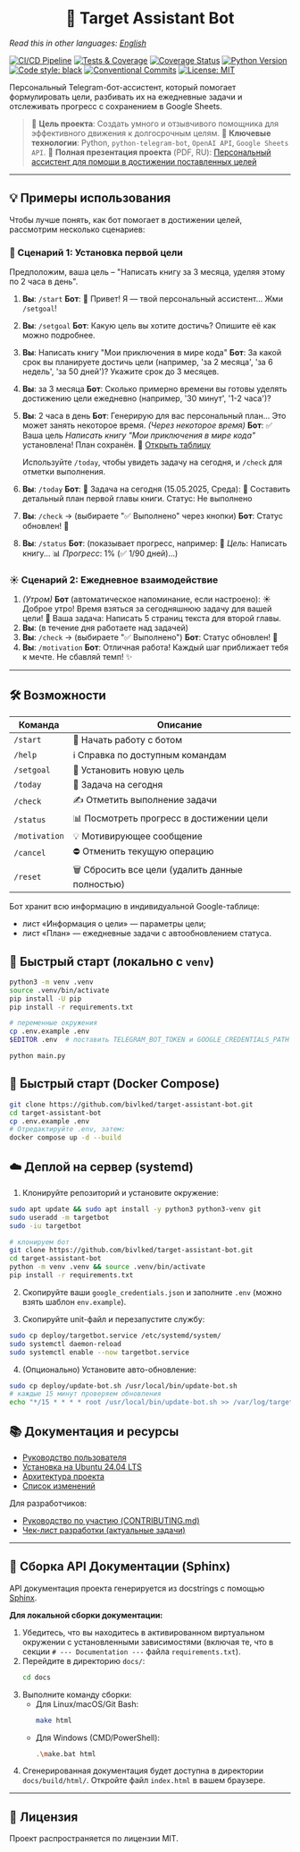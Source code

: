 <h1 align="center">🎯 Target Assistant Bot</h1>

*Read this in other languages: [English](README_EN.md)*

[![CI/CD Pipeline](https://github.com/bivlked/target-assistant-bot/actions/workflows/ci.yml/badge.svg)](https://github.com/bivlked/target-assistant-bot/actions/workflows/ci.yml)
[![Tests & Coverage](https://github.com/bivlked/target-assistant-bot/actions/workflows/tests.yml/badge.svg)](https://github.com/bivlked/target-assistant-bot/actions/workflows/tests.yml)
[![Coverage Status](https://codecov.io/gh/bivlked/target-assistant-bot/branch/main/graph/badge.svg)](https://codecov.io/gh/bivlked/target-assistant-bot)
[![Python Version](https://img.shields.io/badge/python-3.10%2B-blue.svg)](https://www.python.org/downloads/)
[![Code style: black](https://img.shields.io/badge/code%20style-black-000000.svg)](https://github.com/psf/black)
[![Conventional Commits](https://img.shields.io/badge/Conventional%20Commits-1.0.0-%23FE5196?logo=conventionalcommits&logoColor=white)](https://conventionalcommits.org)
[![License: MIT](https://img.shields.io/badge/license-MIT-green.svg)](https://opensource.org/licenses/MIT)

Персональный Telegram-бот-ассистент, который помогает формулировать цели, разбивать их на ежедневные задачи и отслеживать прогресс с сохранением в Google Sheets.

> 🚀 **Цель проекта**: Создать умного и отзывчивого помощника для эффективного движения к долгосрочным целям.
> 🎯 **Ключевые технологии**: Python, `python-telegram-bot`, `OpenAI API`, `Google Sheets API`.
> 📄 **Полная презентация проекта** (PDF, RU): [Персональный ассистент для помощи в достижении поставленных целей](Персональный%20ассистент%20для%20помощи%20в%20достижении%20поставленных%20целей.pdf)

---

## 💡 Примеры использования

Чтобы лучше понять, как бот помогает в достижении целей, рассмотрим несколько сценариев:

### 🌟 Сценарий 1: Установка первой цели

Предположим, ваша цель – "Написать книгу за 3 месяца, уделяя этому по 2 часа в день".

1.  **Вы**: `/start`
    **Бот**: 🤖 Привет! Я — твой персональный ассистент... Жми `/setgoal`!
2.  **Вы**: `/setgoal`
    **Бот**: Какую цель вы хотите достичь? Опишите её как можно подробнее.
3.  **Вы**: Написать книгу "Мои приключения в мире кода"
    **Бот**: За какой срок вы планируете достичь цели (например, 'за 2 месяца', 'за 6 недель', 'за 50 дней')? Укажите срок до 3 месяцев.
4.  **Вы**: за 3 месяца
    **Бот**: Сколько примерно времени вы готовы уделять достижению цели ежедневно (например, '30 минут', '1-2 часа')?
5.  **Вы**: 2 часа в день
    **Бот**: Генерирую для вас персональный план... Это может занять некоторое время.
    *(Через некоторое время)*
    **Бот**: ✅ Ваша цель *Написать книгу "Мои приключения в мире кода"* установлена! План сохранён.
    📄 [Открыть таблицу](https://docs.google.com/spreadsheets/d/ВАША_ССЫЛКА_НА_ТАБЛИЦУ)

    Используйте `/today`, чтобы увидеть задачу на сегодня, и `/check` для отметки выполнения.
6.  **Вы**: `/today`
    **Бот**: 📅 Задача на сегодня (15.05.2025, Среда):
    📝 Составить детальный план первой главы книги.
    Статус: Не выполнено
7.  **Вы**: `/check` -> (выбираете "✅ Выполнено" через кнопки)
    **Бот**: Статус обновлен! 💪
8.  **Вы**: `/status`
    **Бот**: (показывает прогресс, например: 🎯 *Цель*: Написать книгу... 📊 *Прогресс*: 1% (✅ 1/90 дней)...)

### ☀️ Сценарий 2: Ежедневное взаимодействие

1.  *(Утром)* **Бот** (автоматическое напоминание, если настроено):
    ☀️ Доброе утро! Время взяться за сегодняшнюю задачу для вашей цели!
    📝 Ваша задача: Написать 5 страниц текста для второй главы.
2.  **Вы**: (в течение дня работаете над задачей)
3.  **Вы**: `/check` -> (выбираете "✅ Выполнено")
    **Бот**: Статус обновлен! 💪
4.  **Вы**: `/motivation`
    **Бот**: Отличная работа! Каждый шаг приближает тебя к мечте. Не сбавляй темп! ✨

---

## 🛠️ Возможности

| Команда | Описание |
|---------|----------|
| `/start` | 🚀 Начать работу с ботом |
| `/help`  | ℹ️ Справка по доступным командам |
| `/setgoal` | 🎯 Установить новую цель |
| `/today` | 📅 Задача на сегодня |
| `/check` | ✍️ Отметить выполнение задачи |
| `/status` | 📊 Посмотреть прогресс в достижении цели |
| `/motivation` | 💡 Мотивирующее сообщение |
| `/cancel` | ⛔ Отменить текущую операцию |
| `/reset` | 🗑️ Сбросить все цели (удалить данные полностью) |

Бот хранит всю информацию в индивидуальной Google-таблице:
* лист «Информация о цели» — параметры цели;
* лист «План» — ежедневные задачи с автообновлением статуса.


## 🚀 Быстрый старт (локально с `venv`)

```bash
python3 -m venv .venv
source .venv/bin/activate
pip install -U pip
pip install -r requirements.txt

# переменные окружения
cp .env.example .env
$EDITOR .env  # поставить TELEGRAM_BOT_TOKEN и GOOGLE_CREDENTIALS_PATH

python main.py
```

## 🐳 Быстрый старт (Docker Compose)

```bash
git clone https://github.com/bivlked/target-assistant-bot.git
cd target-assistant-bot
cp .env.example .env
# Отредактируйте .env, затем:
docker compose up -d --build
```

## ☁️ Деплой на сервер (systemd)

1. Клонируйте репозиторий и установите окружение:

```bash
sudo apt update && sudo apt install -y python3 python3-venv git
sudo useradd -m targetbot
sudo -iu targetbot

# клонируем бот
git clone https://github.com/bivlked/target-assistant-bot.git
cd target-assistant-bot
python -m venv .venv && source .venv/bin/activate
pip install -r requirements.txt
```

2. Скопируйте ваши `google_credentials.json` и заполните `.env` (можно взять шаблон `env.example`).

3. Скопируйте unit-файл и перезапустите службу:

```bash
sudo cp deploy/targetbot.service /etc/systemd/system/
sudo systemctl daemon-reload
sudo systemctl enable --now targetbot.service
```

4. (Опционально) Установите автo-обновление:

```bash
sudo cp deploy/update-bot.sh /usr/local/bin/update-bot.sh
# каждые 15 минут проверяем обновления
echo "*/15 * * * * root /usr/local/bin/update-bot.sh >> /var/log/targetbot_update.log 2>&1" | sudo tee /etc/cron.d/targetbot-update
```

## 📚 Документация и ресурсы

* [Руководство пользователя](docs/user_guide.md)
* [Установка на Ubuntu 24.04 LTS](docs/install_ubuntu.md)
* [Архитектура проекта](docs/architecture.md)
* [Список изменений](CHANGELOG.md)

Для разработчиков:
* [Руководство по участию (CONTRIBUTING.md)](CONTRIBUTING.md)
* [Чек-лист разработки (актуальные задачи)](Чек-лист%20разработки%20(отмечать%20выполненное).md)

---

## 📖 Сборка API Документации (Sphinx)

API документация проекта генерируется из docstrings с помощью [Sphinx](https://www.sphinx-doc.org/).

**Для локальной сборки документации:**

1.  Убедитесь, что вы находитесь в активированном виртуальном окружении с установленными зависимостями (включая те, что в секции `# --- Documentation ---` файла `requirements.txt`).
2.  Перейдите в директорию `docs/`:
    ```bash
    cd docs
    ```
3.  Выполните команду сборки:
    *   Для Linux/macOS/Git Bash:
        ```bash
        make html
        ```
    *   Для Windows (CMD/PowerShell):
        ```bash
        .\make.bat html
        ```
4.  Сгенерированная документация будет доступна в директории `docs/build/html/`. Откройте файл `index.html` в вашем браузере.

---

## 📜 Лицензия

Проект распространяется по лицензии MIT. 
